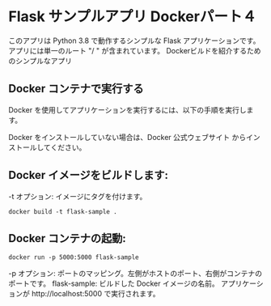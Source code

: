 # Flask サンプルアプリ Dockerパート４

このアプリは Python 3.8 で動作するシンプルな Flask アプリケーションです。
アプリには単一のルート "/ " が含まれています。
Dockerビルドを紹介するためのシンプルなアプリ


## Docker コンテナで実行する
Docker を使用してアプリケーションを実行するには、以下の手順を実行します。

Docker をインストールしていない場合は、Docker 公式ウェブサイト からインストールしてください。

## Docker イメージをビルドします:
-t オプション: イメージにタグを付けます。
```
docker build -t flask-sample .
```
## Docker コンテナの起動:
```
docker run -p 5000:5000 flask-sample
```
-p オプション: ポートのマッピング。左側がホストのポート、右側がコンテナのポートです。
flask-sample: ビルドした Docker イメージの名前。
アプリケーションが http://localhost:5000 で実行されます。
